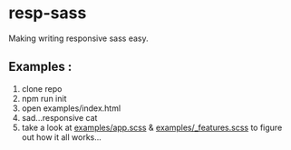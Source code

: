 # resp-sass
Making writing responsive sass easy.

## Examples :

1. clone repo
2. npm run init
3. open examples/index.html
4. sad...responsive cat
5. take a look at [examples/app.scss](https://github.com/paulpatarinski/resp-sass/blob/master/examples/app.scss) & [examples/_features.scss](https://github.com/paulpatarinski/resp-sass/blob/master/examples/_feature.scss) to figure out how it all works...